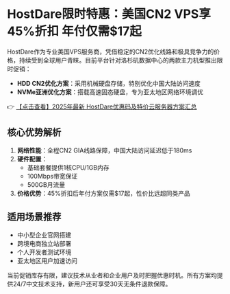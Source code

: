 # HostDare限时特惠：美国CN2 VPS享45%折扣 年付仅需$17起

HostDare作为专业美国VPS服务商，凭借稳定的CN2优化线路和极具竞争力的价格，持续受到全球用户青睐。目前平台针对洛杉矶数据中心的两款主力机型推出限时促销：

- **HDD CN2优化方案**：采用机械硬盘存储，特别优化中国大陆访问速度
- **NVMe亚洲优化方案**：搭载高速固态硬盘，专为亚太地区网络环境调优

👉 [【点击查看】2025年最新 HostDare优惠码及特价云服务器方案汇总](https://bit.ly/hostdare)

## 核心优势解析

1. **网络性能**：全程CN2 GIA线路保障，中国大陆访问延迟低于180ms
2. **硬件配置**：
   - 基础套餐提供1核CPU/1GB内存
   - 100Mbps带宽保证
   - 500GB月流量
3. **价格优势**：45%折扣后年付方案仅需$17起，性价比远超同类产品

## 适用场景推荐

- 中小型企业官网搭建
- 跨境电商独立站部署
- 个人开发者测试环境
- 亚太地区用户加速访问

当前促销库存有限，建议技术从业者和企业用户及时把握优惠时机。所有方案均提供24/7中文技术支持，新用户还可享受30天无条件退款保障。